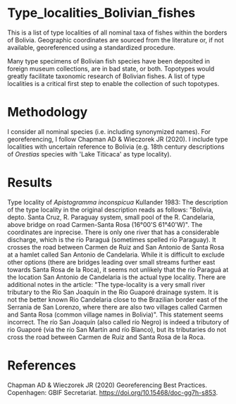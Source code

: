 # Type_localities_Bolivian_fishes
This is a list of type localities of all nominal taxa of fishes within the borders of Bolivia. Geographic coordinates are sourced from the literature or, if not available, georeferenced using a standardized procedure.

Many type specimens of Bolivian fish species have been deposited in foreign museum collections, are in bad state, or both. Topotypes would greatly facilitate taxonomic research of Bolivian fishes. A list of type localities is a critical first step to enable the collection of such topotypes.

# Methodology
I consider all nominal species (i.e. including synonymized names). For georeferencing, I follow Chapman AD & Wieczorek JR (2020). I include type localities with uncertain reference to Bolivia (e.g. 18th century descriptions of _Orestias_ species with 'Lake Titicaca' as type locality).

# Results
Type locality of _Apistogramma inconspicua_ Kullander 1983: The description of the type locality in the original description reads as follows: "Bolivia, depto. Santa Cruz, R. Paraguay system, small pool of the R. Candelaria, above bridge on road Carmen-Santa Rosa (16°00'S 61°40'W)". The coordinates are inprecise. There is only one river that has a considerable discharge, which is the río Paraguá (sometimes spelled río Paraguay). It crosses the road between Carmen de Ruiz and San Antonio de Santa Rosa at a hamlet called San Antonio de Candelaria. While it is difficult to exclude other options (there are bridges leading over small streams further east towards Santa Rosa de la Roca), it seems not unlikely that the río Paraguá at the location San Antonio de Candelaria is the actual type locality. There are additional notes in the article: "The type-locality is a very small river tributary to the Rio San Joaquín in the Rio Guaporé drainage system. It is not the better known Rio Candelaria close to the Brazilian border east of the Serrania de San Lorenzo, where there are also two villages called Carmen and Santa Rosa (common village names in Bolivia)". This statement seems incorrect. The río San Joaquín (also called río Negro) is indeed a tributory of rio Guaporé (via the río San Martín and río Blanco), but its tributaries do not cross the road between Carmen de Ruiz and Santa Rosa de la Roca.

# References
Chapman AD & Wieczorek JR (2020) Georeferencing Best Practices. Copenhagen: GBIF Secretariat. https://doi.org/10.15468/doc-gg7h-s853.
